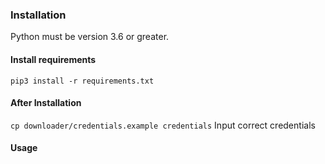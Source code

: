 ### Installation

Python must be version 3.6 or greater.

#### Install requirements

`pip3 install -r requirements.txt` 

#### After Installation
`cp downloader/credentials.example credentials`
Input correct credentials

#### Usage





